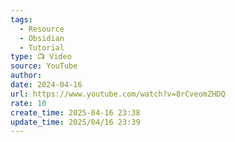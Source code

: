 ```yaml
---
tags:
  - Resource
  - Obsidian
  - Tutorial
type: 📺 Video
source: YouTube
author: 
date: 2024-04-16
url: https://www.youtube.com/watch?v=8rCveomZHDQ
rate: 10
create_time: 2025-04-16 23:38
update_time: 2025/04/16 23:39
---
```

